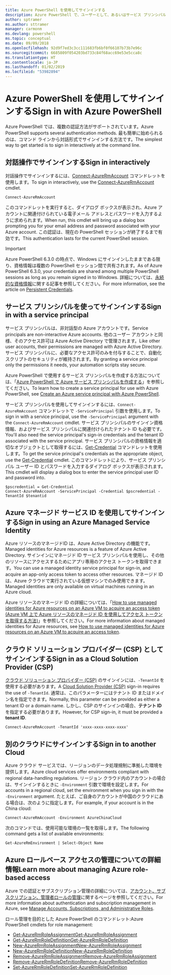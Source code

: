 ```yaml
---
title: Azure PowerShell を使用してサインインする
description: Azure PowerShell で、ユーザーとして、あるいはサービス プリンシパルまたは Azure リソースのマネージド ID を使用してサインインする方法。
author: sptramer
ms.author: sttramer
manager: carmonm
ms.devlang: powershell
ms.topic: conceptual
ms.date: 09/09/2018
ms.openlocfilehash: 92d9f7ed3c3cc111683fb6bf0f66107b73b7e96c
ms.sourcegitcommit: 6685809f054203bd733c84f68acc69e53e5cca8c
ms.translationtype: HT
ms.contentlocale: ja-JP
ms.lasthandoff: 01/02/2019
ms.locfileid: "53982894"
---
```

# <a name="sign-in-with-azure-powershell"></a><span data-ttu-id="4b1db-103">Azure PowerShell を使用してサインインする</span><span class="sxs-lookup"><span data-stu-id="4b1db-103">Sign in with Azure PowerShell</span></span>

<span data-ttu-id="4b1db-104">Azure PowerShell では、複数の認証方法がサポートされています。</span><span class="sxs-lookup"><span data-stu-id="4b1db-104">Azure PowerShell supports several authentication methods.</span></span> <span data-ttu-id="4b1db-105">最も簡単に始められるのは、コマンド ラインから対話形式でサインインする方法です。</span><span class="sxs-lookup"><span data-stu-id="4b1db-105">The simplest way to get started is to sign in interactively at the command line.</span></span>

## <a name="sign-in-interactively"></a><span data-ttu-id="4b1db-106">対話操作でサインインする</span><span class="sxs-lookup"><span data-stu-id="4b1db-106">Sign in interactively</span></span>

<span data-ttu-id="4b1db-107">対話操作でサインインするには、[Connect-AzureRmAccount](/powershell/module/azurerm.profile/connect-azurermaccount) コマンドレットを使用します。</span><span class="sxs-lookup"><span data-stu-id="4b1db-107">To sign in interactively, use the [Connect-AzureRmAccount](/powershell/module/azurerm.profile/connect-azurermaccount) cmdlet.</span></span>

```azurepowershell-interactive
Connect-AzureRmAccount
```

<span data-ttu-id="4b1db-108">このコマンドレットを実行すると、ダイアログ ボックスが表示され、Azure アカウントに関連付けられている電子メール アドレスとパスワードを入力するように求められます。</span><span class="sxs-lookup"><span data-stu-id="4b1db-108">When run, this cmdlet will bring up a dialog box prompting you for your email address and password associated with your Azure account.</span></span> <span data-ttu-id="4b1db-109">この認証は、現在の PowerShell セッションが終了するまで有効です。</span><span class="sxs-lookup"><span data-stu-id="4b1db-109">This authentication lasts for the current PowerShell session.</span></span>

> [!IMPORTANT]
> <span data-ttu-id="4b1db-110">Azure PowerShell 6.3.0 の時点で、Windows にサインインしたままである限り、資格情報は複数の PowerShell セッション間で共有されます。</span><span class="sxs-lookup"><span data-stu-id="4b1db-110">As of Azure PowerShell 6.3.0, your credentials are shared among multiple PowerShell sessions as long as you remain signed in to Windows.</span></span> <span data-ttu-id="4b1db-111">詳細については、[永続的な資格情報](context-persistence.md)に関する記事を参照してください。</span><span class="sxs-lookup"><span data-stu-id="4b1db-111">For more information, see the article on [Persistent Credentials](context-persistence.md).</span></span>

## <a name="sign-in-with-a-service-principal"></a><span data-ttu-id="4b1db-112">サービス プリンシパルを使ってサインインする</span><span class="sxs-lookup"><span data-stu-id="4b1db-112">Sign in with a service principal</span></span>

<span data-ttu-id="4b1db-113">サービス プリンシパルは、非対話型の Azure アカウントです。</span><span class="sxs-lookup"><span data-stu-id="4b1db-113">Service principals are non-interactive Azure accounts.</span></span> <span data-ttu-id="4b1db-114">他のユーザー アカウントと同様、そのアクセス許可は Azure Active Directory で管理されます。</span><span class="sxs-lookup"><span data-stu-id="4b1db-114">Like other user accounts, their permissions are managed with Azure Active Directory.</span></span> <span data-ttu-id="4b1db-115">サービス プリンシパルに、必要なアクセス許可のみを付与することで、自動化スクリプトのセキュリティが維持されます。</span><span class="sxs-lookup"><span data-stu-id="4b1db-115">By granting a service principal only the permissions it needs, your automation scripts stay secure.</span></span>

<span data-ttu-id="4b1db-116">Azure PowerShell で使用するサービス プリンシパルを作成する方法については、「[Azure PowerShell で Azure サービス プリンシパルを作成する](create-azure-service-principal-azureps.md)」を参照してください。</span><span class="sxs-lookup"><span data-stu-id="4b1db-116">To learn how to create a service principal for use with Azure PowerShell, see [Create an Azure service principal with Azure PowerShell](create-azure-service-principal-azureps.md).</span></span>

<span data-ttu-id="4b1db-117">サービス プリンシパルを使用してサインインするには、`Connect-AzureRmAccount` コマンドレットで `-ServicePrincipal` 引数を使用します。</span><span class="sxs-lookup"><span data-stu-id="4b1db-117">To sign in with a service principal, use the `-ServicePrincipal` argument with the `Connect-AzureRmAccount` cmdlet.</span></span> <span data-ttu-id="4b1db-118">サービス プリンシパルのサインイン資格情報、およびサービス プリンシパルに関連付けられたテナント ID も必要です。</span><span class="sxs-lookup"><span data-stu-id="4b1db-118">You'll also need the service principal's sign-in credentials and the tenant ID associated with the service principal.</span></span> <span data-ttu-id="4b1db-119">サービス プリンシパルの資格情報を適切なオブジェクトとして取得するには、[Get-Credential](/powershell/module/microsoft.powershell.security/get-credential) コマンドレットを使用します。</span><span class="sxs-lookup"><span data-stu-id="4b1db-119">To get the service principal's credentials as the appropriate object, use the [Get-Credential](/powershell/module/microsoft.powershell.security/get-credential) cmdlet.</span></span> <span data-ttu-id="4b1db-120">このコマンドレットにより、サービス プリンシパル ユーザー ID とパスワードを入力するダイアログ ボックスが表示されます。</span><span class="sxs-lookup"><span data-stu-id="4b1db-120">This cmdlet will display a dialog box to enter the service principal user ID and password into.</span></span>

```azurepowershell-interactive
$pscredential = Get-Credential
Connect-AzureRmAccount -ServicePrincipal -Credential $pscredential -TenantId $tenantid
```

## <a name="sign-in-using-an-azure-managed-service-identity"></a><span data-ttu-id="4b1db-121">Azure マネージド サービス ID を使用してサインインする</span><span class="sxs-lookup"><span data-stu-id="4b1db-121">Sign in using an Azure Managed Service Identity</span></span>

<span data-ttu-id="4b1db-122">Azure リソースのマネージドID は、Azure Active Directory の機能です。</span><span class="sxs-lookup"><span data-stu-id="4b1db-122">Managed identities for Azure resources is a feature of Azure Active Directory.</span></span> <span data-ttu-id="4b1db-123">サインインにマネージド ID サービス プリンシパルを使用し、その他のリソースにアクセスするためにアプリ専用のアクセス トークンを取得できます。</span><span class="sxs-lookup"><span data-stu-id="4b1db-123">You can use a managed identity service principal for sign-in, and acquire an app-only access token to access other resources.</span></span> <span data-ttu-id="4b1db-124">マネージド ID は、Azure クラウドで実行されている仮想マシンでのみ使用できます。</span><span class="sxs-lookup"><span data-stu-id="4b1db-124">Managed identities are only available on virtual machines running in an Azure cloud.</span></span>

<span data-ttu-id="4b1db-125">Azure リソースのマネージド ID の詳細については、「[How to use managed identities for Azure resources on an Azure VM to acquire an access token (Azure VM 上で Azure リソースのマネージド ID を使用してアクセス トークンを取得する方法)](/azure/active-directory/managed-identities-azure-resources/how-to-use-vm-token)」を参照してください。</span><span class="sxs-lookup"><span data-stu-id="4b1db-125">For more information about managed identities for Azure resources, see [How to use managed identities for Azure resources on an Azure VM to acquire an access token](/azure/active-directory/managed-identities-azure-resources/how-to-use-vm-token).</span></span>

## <a name="sign-in-as-a-cloud-solution-provider-csp"></a><span data-ttu-id="4b1db-126">クラウド ソリューション プロバイダー (CSP) としてサインインする</span><span class="sxs-lookup"><span data-stu-id="4b1db-126">Sign in as a Cloud Solution Provider (CSP)</span></span>

<span data-ttu-id="4b1db-127">[クラウド ソリューション プロバイダー (CSP)](https://azure.microsoft.com/en-us/offers/ms-azr-0145p/) のサインインには、`-TenantId` を使用する必要があります。</span><span class="sxs-lookup"><span data-stu-id="4b1db-127">A [Cloud Solution Provider (CSP)](https://azure.microsoft.com/en-us/offers/ms-azr-0145p/) sign-in requires the use of `-TenantId`.</span></span> <span data-ttu-id="4b1db-128">通常は、このパラメーターにはテナント ID またはドメイン名を指定できます。</span><span class="sxs-lookup"><span data-stu-id="4b1db-128">Normally, this parameter can be provided as either a tenant ID or a domain name.</span></span> <span data-ttu-id="4b1db-129">しかし、CSP のサインインの場合、**テナント ID** を指定する必要があります。</span><span class="sxs-lookup"><span data-stu-id="4b1db-129">However, for CSP sign-in, it must be provided a **tenant ID**.</span></span>

```azurepowershell-interactive
Connect-AzureRmAccount -TenantId 'xxxx-xxxx-xxxx-xxxx'
```

## <a name="sign-in-to-another-cloud"></a><span data-ttu-id="4b1db-130">別のクラウドにサインインする</span><span class="sxs-lookup"><span data-stu-id="4b1db-130">Sign in to another Cloud</span></span>

<span data-ttu-id="4b1db-131">Azure クラウド サービスでは、リージョンのデータ処理規制に準拠した環境を提供します。</span><span class="sxs-lookup"><span data-stu-id="4b1db-131">Azure cloud services offer environments compliant with regional data-handling regulations.</span></span>
<span data-ttu-id="4b1db-132">リージョン クラウド内のアカウントの場合は、サインインするときに `-Environment` 引数で環境を設定します。</span><span class="sxs-lookup"><span data-stu-id="4b1db-132">For accounts in a regional cloud, set the environment when you sign in with the `-Environment` argument.</span></span>
<span data-ttu-id="4b1db-133">たとえば、ご自身のアカウントが中国のクラウドにある場合は、次のように指定します。</span><span class="sxs-lookup"><span data-stu-id="4b1db-133">For example, if your account is in the China cloud:</span></span>

```azurepowershell-interactive
Connect-AzureRmAccount -Environment AzureChinaCloud
```

<span data-ttu-id="4b1db-134">次のコマンドでは、使用可能な環境の一覧を取得します。</span><span class="sxs-lookup"><span data-stu-id="4b1db-134">The following command gets a list of available environments:</span></span>

```azurepowershell-interactive
Get-AzureRmEnvironment | Select-Object Name
```

## <a name="learn-more-about-managing-azure-role-based-access"></a><span data-ttu-id="4b1db-135">Azure ロールベース アクセスの管理についての詳細情報</span><span class="sxs-lookup"><span data-stu-id="4b1db-135">Learn more about managing Azure role-based access</span></span>

<span data-ttu-id="4b1db-136">Azure での認証とサブスクリプション管理の詳細については、[アカウント、サブスクリプション、管理者ロールの管理](/azure/active-directory/role-based-access-control-configure)に関するページを参照してください。</span><span class="sxs-lookup"><span data-stu-id="4b1db-136">For more information about authentication and subscription management in Azure, see [Manage Accounts, Subscriptions, and Administrative Roles](/azure/active-directory/role-based-access-control-configure).</span></span>

<span data-ttu-id="4b1db-137">ロール管理を目的とした Azure PowerShell のコマンドレット:</span><span class="sxs-lookup"><span data-stu-id="4b1db-137">Azure PowerShell cmdlets for role management:</span></span>

* [<span data-ttu-id="4b1db-138">Get-AzureRmRoleAssignment</span><span class="sxs-lookup"><span data-stu-id="4b1db-138">Get-AzureRmRoleAssignment</span></span>](/powershell/module/AzureRM.Resources/Get-AzureRmRoleAssignment)
* [<span data-ttu-id="4b1db-139">Get-AzureRmRoleDefinition</span><span class="sxs-lookup"><span data-stu-id="4b1db-139">Get-AzureRmRoleDefinition</span></span>](/powershell/module/AzureRM.Resources/Get-AzureRmRoleDefinition)
* [<span data-ttu-id="4b1db-140">New-AzureRmRoleAssignment</span><span class="sxs-lookup"><span data-stu-id="4b1db-140">New-AzureRmRoleAssignment</span></span>](/powershell/module/AzureRM.Resources/New-AzureRmRoleAssignment)
* [<span data-ttu-id="4b1db-141">New-AzureRmRoleDefinition</span><span class="sxs-lookup"><span data-stu-id="4b1db-141">New-AzureRmRoleDefinition</span></span>](/powershell/module/AzureRM.Resources/New-AzureRmRoleDefinition)
* [<span data-ttu-id="4b1db-142">Remove-AzureRmRoleAssignment</span><span class="sxs-lookup"><span data-stu-id="4b1db-142">Remove-AzureRmRoleAssignment</span></span>](/powershell/module/AzureRM.Resources/Remove-AzureRmRoleAssignment)
* [<span data-ttu-id="4b1db-143">Remove-AzureRmRoleDefinition</span><span class="sxs-lookup"><span data-stu-id="4b1db-143">Remove-AzureRmRoleDefinition</span></span>](/powershell/module/AzureRM.Resources/Remove-AzureRmRoleDefinition)
* [<span data-ttu-id="4b1db-144">Set-AzureRmRoleDefinition</span><span class="sxs-lookup"><span data-stu-id="4b1db-144">Set-AzureRmRoleDefinition</span></span>](/powershell/module/AzureRM.Resources/Set-AzureRmRoleDefinition)
